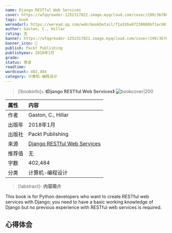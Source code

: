 ```yaml
---
name: Django RESTful Web Services
cover: https://wfqqreader-1252317822.image.myqcloud.com/cover/299/36700299/t6_36700299.jpg
tags: book
wereadurl: https://weread.qq.com/web/bookDetail/f1a326a07230008bf1ac98f
author: Gaston, C., Hillar
rating: 无
banner: https://wfqqreader-1252317822.image.myqcloud.com/cover/299/36700299/t6_36700299.jpg
banner_icon: 📖
publish: Packt Publishing
publishyear: 2018年1月
grade:
status: 想读
readtime:
wordcount: 402,484
category: 计算机-编程设计 
---
```


> [!bookinfo]+ **《Django RESTful Web Services》**
> ![bookcover|200](https://wfqqreader-1252317822.image.myqcloud.com/cover/299/36700299/t6_36700299.jpg)
>
| 属性   | 内容                                       |
|:------ |:------------------------------------------ |
| 作者   | Gaston, C., Hillar                           |
| 出版年 | 2018年1月                      |
| 出版社 | Packt Publishing                          |
| 来源   | [Django RESTful Web Services](https://weread.qq.com/web/bookDetail/f1a326a07230008bf1ac98f) |
| 推荐值   | 无                           |
| 字数   | 402,484                        |
| 分类   | 计算机-编程设计                        |

> [!abstract]- **内容简介**
>
This book is for Python developers who want to create RESTful web services with Django; you need to have a basic working knowledge of Django but no previous experience with RESTful web services is required.

## 心得体会
